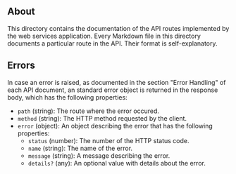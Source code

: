 ## About

This directory contains the documentation of the API routes implemented by the web services application. Every Markdown file in this directory documents a particular route in the API. Their format is self-explanatory.

## Errors

In case an error is raised, as documented in the section "Error Handling" of each API document, an standard error object is returned in the response body, which has the following properties:

- `path` (string): The route where the error occured.
- `method` (string): The HTTP method requested by the client.
- `error` (object): An object describing the error that has the following properties:
  - `status` (number): The number of the HTTP status code.
  - `name` (string): The name of the error.
  - `message` (string): A message describing the error.
  - `details?` (any): An optional value with details about the error.